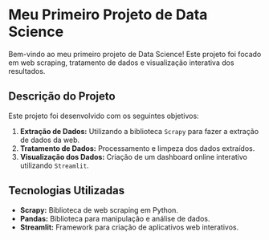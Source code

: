 # Meu Primeiro Projeto de Data Science

Bem-vindo ao meu primeiro projeto de Data Science! Este projeto foi focado em web scraping, tratamento de dados e visualização interativa dos resultados.

## Descrição do Projeto

Este projeto foi desenvolvido com os seguintes objetivos:

1. **Extração de Dados:** Utilizando a biblioteca `Scrapy` para fazer a extração de dados da web.
2. **Tratamento de Dados:** Processamento e limpeza dos dados extraídos.
3. **Visualização dos Dados:** Criação de um dashboard online interativo utilizando `Streamlit`.

## Tecnologias Utilizadas

- **Scrapy:** Biblioteca de web scraping em Python.
- **Pandas:** Biblioteca para manipulação e análise de dados.
- **Streamlit:** Framework para criação de aplicativos web interativos.


